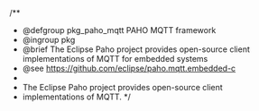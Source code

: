 /**
 * @defgroup pkg_paho_mqtt   PAHO MQTT framework
 * @ingroup  pkg
 * @brief    The Eclipse Paho project provides open-source client implementations of MQTT for embedded systems
 * @see      https://github.com/eclipse/paho.mqtt.embedded-c
 *
 * The Eclipse Paho project provides open-source client
 * implementations of MQTT.
 */
